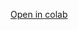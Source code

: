 [Open in colab](https://colab.research.google.com/drive/1Ph48mtPuFhlRV5ndBrU7BbW3w3Hbg8Ua?usp=sharing)
